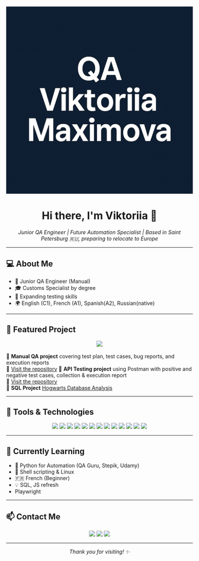 ![Header](https://github.com/ViktoriyaMax/ViktoriyaMax/blob/main/assets/ChatGPT%20Image%204%20mai%202025%2C%2021_53_15.png)

<h1 align="center">Hi there, I'm Viktoriia 👋</h1>
<p align="center"><em>Junior QA Engineer | Future Automation Specialist | Based in Saint Petersburg 🇷🇺, preparing to relocate to Europe</em></p>

---

## 💻 About Me

- 🧪 Junior QA Engineer (Manual)
- 🎓 Customs Specialist by degree
- 🔎 Expanding testing skills
- 🌍 English (C1), French (A1), Spanish(A2), Russian(native)

---

## 📂 Featured Project

<p align="center">
  <a href="https://github.com/ViktoriyaMax/manual-testing-automationexercise">
    <img src="https://img.shields.io/badge/🧪_Manual_Testing_Project-AutomationExercise.com-green?style=for-the-badge"/>
  </a>
</p>

📌 **Manual QA project** covering test plan, test cases, bug reports, and execution reports  
🔗 [Visit the repository](https://github.com/ViktoriyaMax/manual-testing-automationexercise)
📌 **API Testing project** using Postman with positive and negative test cases, collection & execution report  
🔗 [Visit the repository](https://github.com/ViktoriyaMax/api-testing-petstore.git)  
📌 **SQL Project** [Hogwarts Database Analysis](https://github.com/ViktoriyaMax/hogwarts-sql-demo)

---

## 🧰 Tools & Technologies

<p align="center">
  <img src="https://img.shields.io/badge/Postman-FF6C37?style=for-the-badge&logo=postman&logoColor=white" />
  <img src="https://img.shields.io/badge/HTML5-E34F26?style=for-the-badge&logo=html5&logoColor=white" />
  <img src="https://img.shields.io/badge/CSS3-1572B6?style=for-the-badge&logo=css3&logoColor=white" />
  <img src="https://img.shields.io/badge/Python-3776AB?style=for-the-badge&logo=python&logoColor=white" />
  <img src="https://img.shields.io/badge/YouTrack-000000?style=for-the-badge&logo=youtrack&logoColor=white" />
  <img src="https://img.shields.io/badge/TestIT-4B9CD3?style=for-the-badge&logo=testing-library&logoColor=white" />
  <img src="https://img.shields.io/badge/Git-F05032?style=for-the-badge&logo=git&logoColor=white" />
  <img src="https://img.shields.io/badge/Bash-4EAA25?style=for-the-badge&logo=gnu-bash&logoColor=white" />
  <img src="https://img.shields.io/badge/Charles%20Proxy-4285F4?style=for-the-badge&logo=google-chrome&logoColor=white" />
  <img src="https://img.shields.io/badge/MySQL-4479A1?style=for-the-badge&logo=mysql&logoColor=white" />
  <img src="https://img.shields.io/badge/DevTools-20232A?style=for-the-badge&logo=google-chrome&logoColor=white" />
  <img src="https://img.shields.io/badge/VS%20Code-007ACC?style=for-the-badge&logo=visual-studio-code&logoColor=white" />
  <img src="https://img.shields.io/badge/Android%20Studio-3DDC84?style=for-the-badge&logo=android-studio&logoColor=white" />
</p>


---

## 🧠 Currently Learning

- 🐍 Python for Automation (QA Guru, Stepik, Udamy)
- 🐚 Shell scripting & Linux
- 🇫🇷 French (Beginner)
- 💡 SQL, JS refresh
- Playwright

---

## 📫 Contact Me

<p align="center">
  <a href="mailto:maximova.victoriia@gmail.com"><img src="https://img.shields.io/badge/Gmail-red?style=for-the-badge&logo=gmail&logoColor=white" /></a>
  <a href="https://t.me/VictoriiaMax"><img src="https://img.shields.io/badge/Telegram-2CA5E0?style=for-the-badge&logo=telegram&logoColor=white" /></a>
  <a href="https://www.linkedin.com/in/viktoriia-maksimova"><img src="https://img.shields.io/badge/LinkedIn-blue?style=for-the-badge&logo=linkedin&logoColor=white" /></a>
  
</p>

---

<p align="center">
  <em>Thank you for visiting! ✨</em>
</p>

